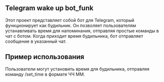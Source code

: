 ## Telegram wake up bot_funk
Этот проект представляет собой бот для Telegram, который функционирует как будильник. Он позволяет пользователям устанавливать время для напоминания, отправляя простые команды в чат с ботом. Когда приходит время будильника, бот отправляет сообщение в указанный чат.
## Пример использования 
Пользователи могут установить время для будильника, отправляя команду /set_time в формате ЧЧ ММ.
